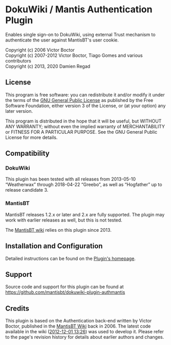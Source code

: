# DokuWiki / Mantis Authentication Plugin

Enables single sign-on to DokuWiki, using external Trust mechanism to
authenticate the user against MantisBT's user cookie.

Copyright (c) 2006       Victor Boctor  
Copyright (c) 2007-2012  Victor Boctor, Tiago Gomes and various contributors  
Copyright (c) 2013, 2020 Damien Regad


## License

This program is free software: you can redistribute it and/or modify
it under the terms of the 
[GNU General Public License](https://www.gnu.org/licenses/gpl-3.0.html) 
as published by the Free Software Foundation, either version 3 of the
License, or (at your option) any later version.

This program is distributed in the hope that it will be useful,
but WITHOUT ANY WARRANTY; without even the implied warranty of
MERCHANTABILITY or FITNESS FOR A PARTICULAR PURPOSE.  See the
GNU General Public License for more details.


## Compatibility

### DokuWiki

This plugin has been tested with all releases from 2013-05-10 “Weatherwax” 
through 2018-04-22 “Greebo”, as well as “Hogfather” up to release candidate 3.

### MantisBT

MantisBT releases 1.2.x or later and 2.x are fully supported. 
The plugin may work with earlier releases as well, but this is not tested.

The [MantisBT wiki](https://mantisbt.org/wiki) relies on this plugin 
since 2013. 


## Installation and Configuration

Detailed instructions can be found on the 
[Plugin's homepage](https://www.dokuwiki.org/plugin:authmantis#setup).


## Support

Source code and support for this plugin can be found at
https://github.com/mantisbt/dokuwiki-plugin-authmantis


## Credits

This plugin is based on the Authentication back-end written by Victor Boctor,
published in the [MantisBT Wiki] back in 2006. The latest code available in the
wiki ([2012-12-01 13:26]) was used to develop it. Please refer to the page's
revision history for details about earlier authors and changes.

[MantisBT Wiki]: https://mantisbt.org/wiki/doku.php/mantisbt:issue:7075:integration_with_dokuwiki.
[2012-12-01 13:26]: https://mantisbt.org/wiki/doku.php/mantisbt:issue:7075:integration_with_dokuwiki?rev=1354364789
